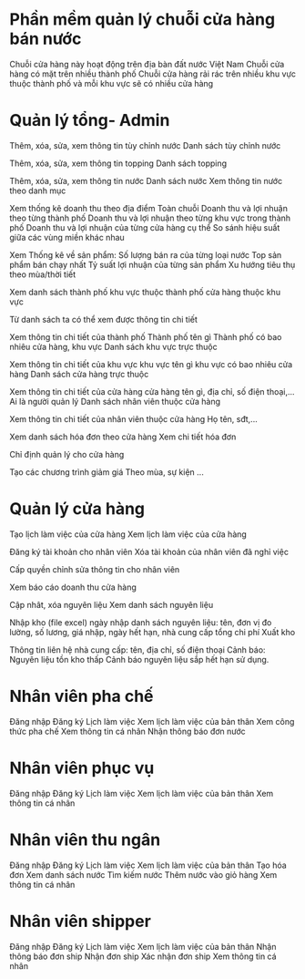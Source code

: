 # Phần mềm quản lý chuỗi cửa hàng bán nước
Chuỗi cửa hàng này hoạt động trên địa bàn đất nước Việt Nam
Chuỗi cửa hàng có mặt trên nhiều thành phố
Chuỗi cửa hàng rải rác trên nhiều khu vực thuộc thành phố
và mỗi khu vực sẽ có nhiều cửa hàng

# Quản lý tổng- Admin

Thêm, xóa, sửa, xem thông tin tùy chỉnh nước
Danh sách tùy chỉnh nước

Thêm, xóa, sửa, xem thông tin topping
Danh sách topping

Thêm, xóa, sửa, xem thông tin nước
Danh sách nước
Xem thông tin nước theo danh mục

Xem thống kê doanh thu theo địa điểm
    Toàn chuỗi
    Doanh thu và lợi nhuận theo từng thành phố
    Doanh thu và lợi nhuận theo từng khu vực trong thành phố
    Doanh thu và lợi nhuận của từng cửa hàng cụ thể
    So sánh hiệu suất giữa các vùng miền khác nhau

Xem Thống kê về sản phẩm:
    Số lượng bán ra của từng loại nước
    Top sản phẩm bán chạy nhất
    Tỷ suất lợi nhuận của từng sản phẩm
    Xu hướng tiêu thụ theo mùa/thời tiết

Xem danh sách 
    thành phố
    khu vực thuộc thành phố
    cửa hàng thuộc khu vực

Từ danh sách ta có thể xem được thông tin chi tiết

Xem thông tin chi tiết của thành phố
    Thành phố tên gì
    Thành phố có bao nhiêu cửa hàng, khu vực
    Danh sách khu vực trực thuộc

Xem thông tin chi tiết của khu vực
    khu vực tên gì
    khu vực có bao nhiêu cửa hàng
    Danh sách cửa hàng trực thuộc

Xem thông tin chi tiết của cửa hàng
    cửa hàng tên gì, địa chỉ, số điện thoại,...
    Ai là người quản lý
    Danh sách nhân viên thuộc cửa hàng

Xem thông tin chi tiết của nhân viên thuộc cửa hàng
    Họ tên, sđt,...

Xem danh sách hóa đơn theo cửa hàng
Xem chi tiết hóa đơn

Chỉ định quản lý cho cửa hàng

Tạo các chương trình giảm giá
    Theo mùa, sự kiện
    ...


# Quản lý cửa hàng
Tạo lịch làm việc của cửa hàng
Xem lịch làm việc của cửa hàng

Đăng ký tài khoản cho nhân viên
Xóa tài khoản của nhân viên đã nghỉ việc

Cấp quyền chỉnh sửa thông tin cho nhân viên

Xem báo cáo doanh thu cửa hàng

Cập nhât, xóa nguyên liệu
Xem danh sách nguyên liệu

Nhập kho (file excel)
    ngày nhập
    danh sách nguyên liệu: tên, đơn vị đo lường, số lương, giá nhập, ngày hết hạn, nhà cung cấp
    tổng chi phí 
Xuất kho

Thông tin liên hệ nhà cung cấp: tên, địa chỉ, số điện thoại
Cảnh báo: Nguyên liệu tồn kho thấp
Cảnh báo nguyên liệu sắp hết hạn sử dụng.


# Nhân viên pha chế
Đăng nhập
Đăng ký Lịch làm việc
Xem lịch làm việc của bản thân
Xem công thức pha chế
Xem thông tin cá nhân
Nhận thông báo đơn nước

# Nhân viên phục vụ
Đăng nhập
Đăng ký Lịch làm việc
Xem lịch làm việc của bản thân
Xem thông tin cá nhân

# Nhân viên thu ngân
Đăng nhập
Đăng ký Lịch làm việc
Xem lịch làm việc của bản thân
Tạo hóa đơn
Xem danh sách nước
Tìm kiếm nước
Thêm nước vào giỏ hàng
Xem thông tin cá nhân

# Nhân viên shipper
Đăng nhập
Đăng ký Lịch làm việc
Xem lịch làm việc của bản thân
Nhận thông báo đơn ship
Nhận đơn ship
Xác nhận đơn ship
Xem thông tin cá nhân